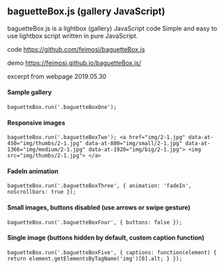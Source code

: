 
## baguetteBox.js (gallery JavaScript)
baguetteBox.js is a lightbox (gallery) JavaScript code
Simple and easy to use lightbox script written in pure JavaScript.

code
https://github.com/feimosi/baguetteBox.js

demo
https://feimosi.github.io/baguetteBox.js/


excerpt from webpage 2019.05.30

#### Sample gallery

`
baguetteBox.run('.baguetteBoxOne');
`

#### Responsive images

`
baguetteBox.run('.baguetteBoxTwo');
<a href="img/2-1.jpg"
    data-at-450="img/thumbs/2-1.jpg"
    data-at-800="img/small/2-1.jpg"
    data-at-1366="img/medium/2-1.jpg"
    data-at-1920="img/big/2-1.jpg">
        <img src="img/thumbs/2-1.jpg">
</a>
`

#### FadeIn animation
`
baguetteBox.run('.baguetteBoxThree', {
    animation: 'fadeIn',
    noScrollbars: true
});
`

#### Small images, buttons disabled (use arrows or swipe gesture)
`
baguetteBox.run('.baguetteBoxFour', {
    buttons: false
});
`


#### Single image (buttons hidden by default, custom caption function)
`
baguetteBox.run('.baguetteBoxFive', {
    captions: function(element) {
        return element.getElementsByTagName('img')[0].alt;
    }
});
`
